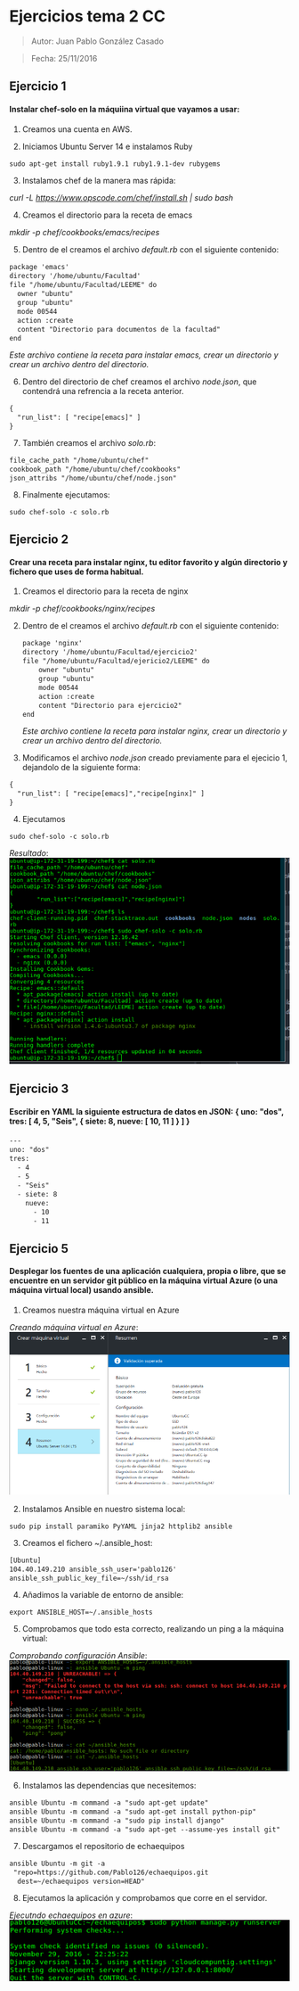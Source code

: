 # Ejercicios tema 2 CC

>Autor: Juan Pablo González Casado

>Fecha: 25/11/2016

## Ejercicio 1
#### Instalar chef-solo en la máquiina virtual que vayamos a usar:

1. Creamos una cuenta en AWS.

2. Iniciamos Ubuntu Server 14 e instalamos Ruby
  ```
  sudo apt-get install ruby1.9.1 ruby1.9.1-dev rubygems
  ```

3. Instalamos chef de la manera mas rápida:

  *curl -L https://www.opscode.com/chef/install.sh | sudo bash*

4. Creamos el directorio para la receta de emacs

  *mkdir -p chef/cookbooks/emacs/recipes*

5. Dentro de el creamos el archivo *default.rb* con el siguiente contenido:

  ```
  package 'emacs'
  directory '/home/ubuntu/Facultad'
  file "/home/ubuntu/Facultad/LEEME" do
  	owner "ubuntu"
  	group "ubuntu"
  	mode 00544
  	action :create
  	content "Directorio para documentos de la facultad"
  end
  ```
  *Este archivo contiene la receta para instalar emacs, crear un directorio y crear un archivo dentro del directorio.*

6. Dentro del directorio de chef creamos el archivo *node.json*, que contendrá una refrencia a la receta anterior.

  ```
  {
	"run_list": [ "recipe[emacs]" ]
  }
  ```
7. También creamos el archivo *solo.rb*:

  ```
  file_cache_path "/home/ubuntu/chef"
  cookbook_path "/home/ubuntu/chef/cookbooks"
  json_attribs "/home/ubuntu/chef/node.json"
  ```
8. Finalmente ejecutamos:

  ```
  sudo chef-solo -c solo.rb
  ```

## Ejercicio 2
#### Crear una receta para instalar nginx, tu editor favorito y algún directorio y fichero que uses de forma habitual.

1. Creamos el directorio para la receta de nginx

  *mkdir -p chef/cookbooks/nginx/recipes*

2. Dentro de el creamos el archivo *default.rb* con el siguiente contenido:

    ```
    package 'nginx'
    directory '/home/ubuntu/Facultad/ejercicio2'
    file "/home/ubuntu/Facultad/ejericio2/LEEME" do
    	owner "ubuntu"
    	group "ubuntu"
    	mode 00544
    	action :create
    	content "Directorio para ejercicio2"
    end
    ```
    *Este archivo contiene la receta para instalar nginx, crear un directorio y crear un archivo dentro del directorio.*

3. Modificamos el archivo *node.json* creado previamente para el ejecicio 1, dejandolo de la siguiente forma:

  ```
  {
	"run_list": [ "recipe[emacs]","recipe[nginx]" ]
  }
  ```
4. Ejecutamos

  ```
  sudo chef-solo -c solo.rb
  ```
  *Resultado*:
![alt text](nginx.png "Instalación de nginx con receta chef")

## Ejercicio 3

#### Escribir en YAML la siguiente estructura de datos en JSON: { uno: "dos", tres: [ 4, 5, "Seis", { siete: 8, nueve: [ 10, 11 ] } ] }

```
---
uno: "dos"
tres:
  - 4
  - 5
  - "Seis"
  - siete: 8
    nueve:
      - 10
      - 11
```

## Ejercicio 5

#### Desplegar los fuentes de una aplicación cualquiera, propia o libre, que se encuentre en un servidor git público en la máquina virtual Azure (o una máquina virtual local) usando ansible.

1. Creamos nuestra máquina virtual en Azure

  *Creando máquina virtual en Azure*:
  ![alt text](azure.png "Instalación de nginx con receta chef")

2. Instalamos Ansible en nuestro sistema local:

  ```
  sudo pip install paramiko PyYAML jinja2 httplib2 ansible
  ```

3. Creamos el fichero ~/.ansible_host:
  ```
  [Ubuntu]
  104.40.149.210 ansible_ssh_user='pablo126' ansible_ssh_public_key_file=~/ssh/id_rsa
  ```

4. Añadimos la variable de entorno de ansible:
  ```
  export ANSIBLE_HOST=~/.ansible_hosts
  ```
5. Comprobamos que todo esta correcto, realizando un ping a la máquina virtual:

  *Comprobando configuración Ansible*:
  ![alt text](ansible.png "Instalación de nginx con receta chef")

6. Instalamos las dependencias que necesitemos:

  ```
  ansible Ubuntu -m command -a "sudo apt-get update"
  ansible Ubuntu -m command -a "sudo apt-get install python-pip"
  ansible Ubuntu -m command -a "sudo pip install django"
  ansible Ubuntu -m command -a "sudo apt-get --assume-yes install git"
  ```

7. Descargamos el repositorio de echaequipos
  ```
  ansible Ubuntu -m git -a
   "repo=https://github.com/Pablo126/echaequipos.git
    dest=~/echaequipos version=HEAD"
  ```
8. Ejecutamos la aplicación y comprobamos que corre en el servidor.

  *Ejecutndo echaequipos en azure*:
  ![alt text](echaequipos.png "Echaequipos ejecución en azure")
